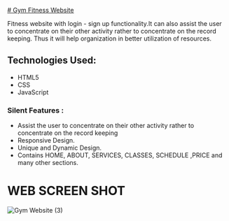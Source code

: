[# Gym Fitness Website](https://gleaming-crepe-169406.netlify.app/)

Fitness website with login - sign up functionality.It can also assist the user to concentrate on their other activity rather to concentrate on the record keeping. Thus it will help organization in better utilization of resources.

## Technologies Used:

* HTML5
* CSS
* JavaScript

### Silent Features :

* Assist the user to concentrate on their other activity rather to concentrate on the record keeping
* Responsive Design.
* Unique and Dynamic Design.
* Contains HOME, ABOUT, SERVICES, CLASSES, SCHEDULE ,PRICE and many other sections.


# WEB SCREEN SHOT
![Gym Website (3)](https://user-images.githubusercontent.com/72097380/212111061-ddae3088-ba3b-4414-b808-5e9a2686ed64.png)
